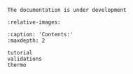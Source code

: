 
```{warning}
The documentation is under development 
```

```{include} ../../README.md
:relative-images:
```
  
```{toctree}
:caption: 'Contents:'
:maxdepth: 2

tutorial
validations
thermo
``` 